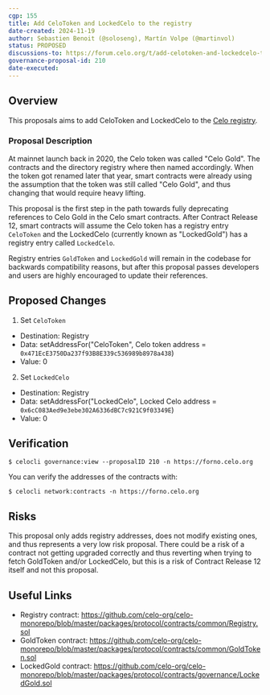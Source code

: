 ```yaml
---
cgp: 155
title: Add CeloToken and LockedCelo to the registry
date-created: 2024-11-19
author: Sebastien Benoit (@soloseng), Martín Volpe (@martinvol)
status: PROPOSED
discussions-to: https://forum.celo.org/t/add-celotoken-and-lockedcelo-to-the-registry/10315
governance-proposal-id: 210
date-executed:
---
```

 
## Overview
 
This proposals aims to add CeloToken and LockedCelo to the [Celo registry](https://docs.celo.org/developer/contractkit/contracts-wrappers-registry).
 
### Proposal Description

At mainnet launch back in 2020, the Celo token was called "Celo Gold". The contracts and the directory registry where then named accordingly. When the token got renamed later that year, smart contracts were already using the assumption that the token was still called "Celo Gold", and thus changing that would require heavy lifting.

This proposal is the first step in the path towards fully deprecating references to Celo Gold in the Celo smart contracts. After Contract Release 12, smart contracts will assume the Celo token has a registry entry `CeloToken` and the LockedCelo (currently known as "LockedGold") has a registry entry called `LockedCelo`.

Registry entries `GoldToken` and `LockedGold` will remain in the codebase for backwards compatibility reasons, but after this proposal passes developers and users are highly encouraged to update their references.
 
## Proposed Changes
 
 
1. Set `CeloToken`
  - Destination: Registry
  - Data: setAddressFor("CeloToken", Celo token address = `0x471EcE3750Da237f93B8E339c536989b8978a438`)
  - Value: 0
2. Set `LockedCelo`
  - Destination: Registry
  - Data: setAddressFor("LockedCelo", Locked Celo address = `0x6cC083Aed9e3ebe302A6336dBC7c921C9f03349E`)
  - Value: 0
 
## Verification
 

`$ celocli governance:view --proposalID 210 -n https://forno.celo.org`
 
You can verify the addresses of the contracts with:

`$ celocli network:contracts -n https://forno.celo.org`

## Risks
 
This proposal only adds registry addresses, does not modify existing ones, and thus represents a very low risk proposal. There could be a risk of a contract not getting upgraded correctly and thus reverting when trying to fetch GoldToken and/or LockedCelo, but this is a risk of Contract Release 12 itself and not this proposal.
 
## Useful Links
 
* Registry contract: https://github.com/celo-org/celo-monorepo/blob/master/packages/protocol/contracts/common/Registry.sol
* GoldToken contract: https://github.com/celo-org/celo-monorepo/blob/master/packages/protocol/contracts/common/GoldToken.sol
* LockedGold contract: https://github.com/celo-org/celo-monorepo/blob/master/packages/protocol/contracts/governance/LockedGold.sol
